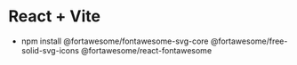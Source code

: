 # React + Vite

- npm install @fortawesome/fontawesome-svg-core @fortawesome/free-solid-svg-icons @fortawesome/react-fontawesome
